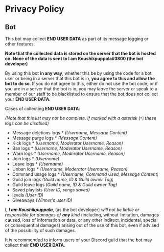<!-- @format -->

# Privacy Policy

## Bot

This bot may collect **END USER DATA** as part of its message logging or other features.

**Note that the collected data is stored on the server that the bot is hosted on. None of the data
is sent to I am Koushikpuppala#3800 (the bot developer)**

By using this bot **in any way**, whether this be by using the code for a bot user or being in a
server that this bot is in, **you agree to this and allow the bot to do so**. If you do not agree to
this, either do not use the bot code, or if you are in a server that the bot is in, you may _leave_
the server or speak to a member of our staff to be blacklisted to ensure that the bot does not
collect your **END USER DATA**.

Cases of collecting **END USER DATA**:

_(Note that this list may not be complete. If marked with a asterisk_ (`*`) _these logs can be
disabled)_

-   Message deletions logs \* _(Username, Message Content)_
-   Message purge logs \* _(Message Content)_
-   Kick logs \* _(Username, Moderator Username, Reason)_
-   Ban logs \* _(Username, Moderator Username, Reason)_
-   Warn logs \* _(Username, Moderator Username, Reason)_
-   Join logs \* _(Username)_
-   Leave logs \* _(Username)_
-   Unban logs \* _(Username, Moderator Username, Reason)_
-   Command usage logs \* _(Username, Command Used, Message Content)_
-   Guild join logs _(Guild name, ID & Guild owner Tag)_
-   Guild leave logs _(Guild name, ID & Guild owner Tag)_
-   Saved playlists _(User ID, songs saved)_
-   levels _(User ID)_
-   Giveaways _(Winner's user ID)_

I, **_I am Koushikpuppala_**, (as the bot developer) _will not be liable or responsible for damages
of_ **_any_** _kind_ (including, without limitation, damages caused, loss of information or data, or
any other indirect, incidental, special or consequential damages) arising out of the use of this
bot, even if advised of the possibility of such damages.

It is recommended to inform users of your Discord guild that the bot may collect their **END USER
DATA**.
